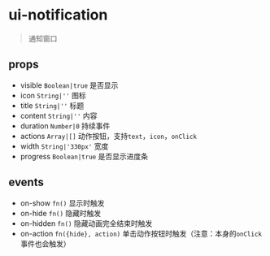 # ui-notification

> 通知窗口

## props

* visible `Boolean|true` 是否显示
* icon `String|''` 图标
* title `String|''` 标题
* content `String|''` 内容
* duration `Number|0` 持续事件
* actions `Array|[]` 动作按钮，支持`text`，`icon`，`onClick`
* width `String|'330px'` 宽度
* progress `Boolean|true` 是否显示进度条


## events

* on-show `fn()` 显示时触发
* on-hide `fn()` 隐藏时触发
* on-hidden `fn()` 隐藏动画完全结束时触发
* on-action `fn({hide}, action)` 单击动作按钮时触发（注意：本身的`onClick`事件也会触发）